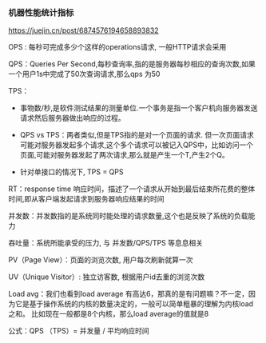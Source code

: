 ### 机器性能统计指标

https://juejin.cn/post/6874576194658893832

OPS : 每秒可完成多少个这样的operations请求, 一般HTTP请求会采用

QPS：Queries Per Second,每秒查询率,指的是服务器每秒相应的查询次数,如果一个用户1s中完成了50次查询请求,那么qps 为50

TPS：

- 事物数/秒,是软件测试结果的测量单位.一个事务是指一个客户机向服务器发送请求然后服务器做出响应的过程。

- QPS vs TPS：两者类似,但是TPS指的是对一个页面的请求. 但一次页面请求可能对服务器发起多个请求,这个多个请求可以被记入QPS中，比如访问一个页面,可能对服务器发起了两次请求,那么就是产生一个T,产生2个Q。 
- 针对单接口的情况下, TPS = QPS

RT：response time 响应时间，描述了一个请求从开始到最后结束所花费的整体时间,即从客户端发起请求到服务器响应结果的时间

并发数：并发数指的是系统同时能处理的请求数量,这个也是反映了系统的负载能力

吞吐量：系统所能承受的压力, 与 并发数/QPS/TPS 等息息相关

PV（Page View）：页面的浏览次数, 用户每次刷新就算一次

UV（Unique Visitor）: 独立访客数, 根据用户id去重的浏览次数

Load avg：我们也看到load average 有高达6，那真的是有问题嘛？不一定，因为它是基于操作系统的内核的数量决定的，一般可以简单粗暴的理解为内核load之和。 比如现在一般都是8个内核，那么load average的值就是8



公式：QPS （TPS）= 并发量 / 平均响应时间







